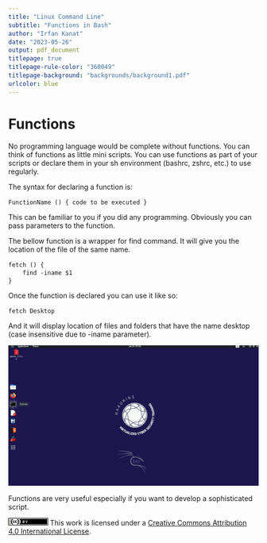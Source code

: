 ```yaml
---
title: "Linux Command Line"
subtitle: "Functions in Bash"
author: "Irfan Kanat"
date: "2023-05-26"
output: pdf_document
titlepage: true
titlepage-rule-color: "360049"
titlepage-background: "backgrounds/background1.pdf"
urlcolor: blue
---
```


# Functions

No programming language would be complete without functions. You can think of functions as little mini scripts. You can use functions as part of your scripts or declare them in your sh environment (bashrc, zshrc, etc.) to use regularly.

The syntax for declaring a function is:

    FunctionName () { code to be executed }

This can be familiar to you if you did any programming. Obviously you can pass parameters to the function.

The bellow function is a wrapper for find command. It will give you the location of the file of the same name.

    fetch () {
        find -iname $1
    }

Once the function is declared you can use it like so:

    fetch Desktop

And it will display location of files and folders that have the name desktop (case insensitive due to -iname parameter).

[![Declaring and Calling a Function](figures/function.gif)](videos/function.mp4 "Click to watch with audio")

Functions are very useful especially if you want to develop a sophisticated script.

![CC4](CC4.png) This work is licensed under a [Creative Commons Attribution 4.0 International License](http://creativecommons.org/licenses/by/4.0/).